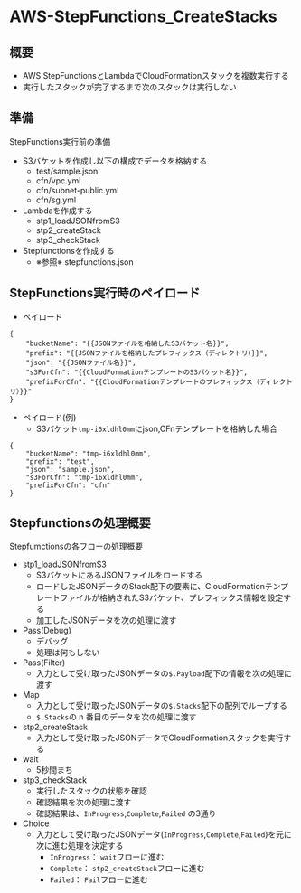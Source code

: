 # AWS-StepFunctions_CreateStacks

## 概要

- AWS StepFunctionsとLambdaでCloudFormationスタックを複数実行する
- 実行したスタックが完了するまで次のスタックは実行しない

## 準備
StepFunctions実行前の準備

- S3バケットを作成し以下の構成でデータを格納する
    - test/sample.json
    - cfn/vpc.yml
    - cfn/subnet-public.yml
    - cfn/sg.yml
- Lambdaを作成する
    - stp1_loadJSONfromS3
    - stp2_createStack
    - stp3_checkStack
- Stepfunctionsを作成する
    - ※参照※ stepfunctions.json

## StepFunctions実行時のペイロード

- ペイロード

```
{
    "bucketName": "{{JSONファイルを格納したS3バケット名}}",
    "prefix": "{{JSONファイルを格納したプレフィックス（ディレクトリ）}}",
    "json": "{{JSONファイル名}}",
    "s3ForCfn": "{{CloudFormationテンプレートのS3バケット名}}",
    "prefixForCfn": "{{CloudFormationテンプレートのプレフィックス（ディレクトリ）}}"
}
```

- ペイロード(例)
    - S3バケット`tmp-i6xldhl0mm`にjson,CFnテンプレートを格納した場合

```
{
    "bucketName": "tmp-i6xldhl0mm",
    "prefix": "test",
    "json": "sample.json",
    "s3ForCfn": "tmp-i6xldhl0mm",
    "prefixForCfn": "cfn"
}
```

## Stepfunctionsの処理概要

Stepfumctionsの各フローの処理概要

- stp1_loadJSONfromS3
    - S3バケットにあるJSONファイルをロードする
    - ロードしたJSONデータのStack配下の要素に、CloudFormationテンプレートファイルが格納されたS3バケット、プレフィックス情報を設定する
    - 加工したJSONデータを次の処理に渡す
- Pass(Debug)
    - デバッグ
    - 処理は何もしない
- Pass(Filter)
    - 入力として受け取ったJSONデータの`$.Payload`配下の情報を次の処理に渡す
- Map
    - 入力として受け取ったJSONデータの`$.Stacks`配下の配列でループする
    - `$.Stacks`の n 番目のデータを次の処理に渡す
- stp2_createStack
    - 入力として受け取ったJSONデータでCloudFormationスタックを実行する
- wait
    - 5秒間まち
- stp3_checkStack
    - 実行したスタックの状態を確認
    - 確認結果を次の処理に渡す
    - 確認結果は、`InProgress`,`Complete`,`Failed` の3通り
- Choice
    - 入力として受け取ったJSONデータ(`InProgress`,`Complete`,`Failed`)を元に次に進む処理を決定する
        - `InProgress`： `wait`フローに進む
        - `Complete`： `stp2_createStack`フローに進む
        - `Failed`： `Fail`フローに進む

